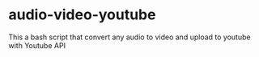 # audio-video-youtube
This a bash script that convert any audio to video and upload to youtube with Youtube API
